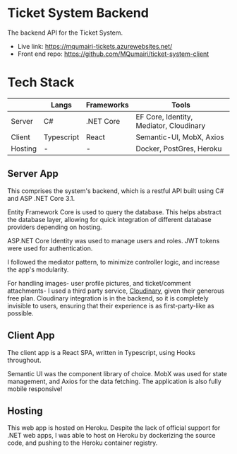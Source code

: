 # Ticket System Backend

The backend API for the Ticket System. 

- Live link: https://mqumairi-tickets.azurewebsites.net/ 
- Front end repo: https://github.com/MQumairi/ticket-system-client

# Tech Stack

|         | Langs           | Frameworks | Tools                                   |
|---------|-----------------|------------|-----------------------------------------|
| Server  | C#              | .NET Core  | EF Core, Identity, Mediator, Cloudinary |
| Client  | Typescript      | React      | Semantic-UI, MobX, Axios                |
| Hosting | -               | -          | Docker, PostGres, Heroku                       |


## Server App

This comprises the system's backend, which is a restful API built using C# and ASP .NET Core 3.1.

Entity Framework Core is used to query the database. This helps abstract the database layer, allowing for quick integration of different database providers depending on hosting.

ASP.NET Core Identity was used to manage users and roles. JWT tokens were used for authentication.

I followed the mediator pattern, to minimize controller logic, and increase the app's modularity.

For handling images- user profile pictures, and ticket/comment attachments- I used a third party service, [Cloudinary](https://cloudinary.com/), given their generous free plan. Cloudinary integration is in the backend, so it is completely invisible to users, ensuring that their experience is as first-party-like as possible.

## Client App

The client app is a React SPA, written in Typescript, using Hooks throughout.

Semantic UI was the component library of choice. MobX was used for state management, and Axios for the data fetching.
The application is also fully mobile responsive!

## Hosting
This web app is hosted on Heroku. Despite the lack of official support for .NET web apps, I was able to host on Heroku by dockerizing the source code, and pushing to the Heroku container registry.
